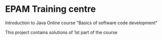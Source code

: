 # EPAM Training centre
Introduction to Java Online course 
"Basics of software code development"

This project contains solutions of 1st part of the course
